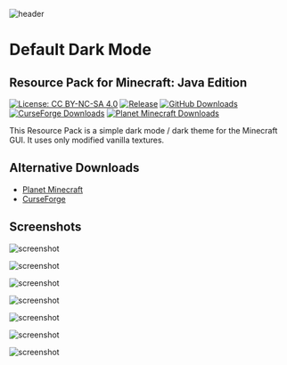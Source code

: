 ![header](https://nblr.cc/8tren)

# Default Dark Mode
## Resource Pack for Minecraft: Java Edition

[![License: CC BY-NC-SA 4.0](https://img.shields.io/badge/License-CC%20BY--NC--SA%204.0-brightgreen.svg)](https://creativecommons.org/licenses/by-nc-sa/4.0/)
[![Release](https://img.shields.io/github/v/release/xnebulr/Minecraft-Default-Dark-Mode?label=Release&color=brightgreen&cacheSeconds=3600)](https://github.com/xnebulr/Minecraft-Default-Dark-Mode/releases/latest)
[![GitHub Downloads](https://img.shields.io/github/downloads/xnebulr/Minecraft-Default-Dark-Mode/total?label=Downloads&logo=github&cacheSeconds=3600)](https://github.com/xnebulr/Minecraft-Default-Dark-Mode/releases)
[![CurseForge Downloads](https://img.shields.io/endpoint?url=https://api.ddm.nebulr.dev/shields/downloads/curseforge)](https://www.curseforge.com/minecraft/texture-packs/default-dark-mode/files)
[![Planet Minecraft Downloads](https://img.shields.io/endpoint?url=https://api.ddm.nebulr.dev/shields/downloads/planetminecraft)](https://www.planetminecraft.com/texture-pack/default-dark-mode)

This Resource Pack is a simple dark mode / dark theme for the Minecraft GUI. It uses only modified vanilla textures.

## Alternative Downloads

* [Planet Minecraft](https://www.planetminecraft.com/texture_pack/default-dark-mode/)
* [CurseForge](https://www.curseforge.com/minecraft/texture-packs/default-dark-mode)

## Screenshots

![screenshot](https://nblr.cc/w7hqb)

![screenshot](https://nblr.cc/byr6t)

![screenshot](https://nblr.cc/e9qkr)

![screenshot](https://nblr.cc/uf8jp)

![screenshot](https://nblr.cc/akdp6)

![screenshot](https://nblr.cc/3xmn4)

![screenshot](https://nblr.cc/pn9xt)
